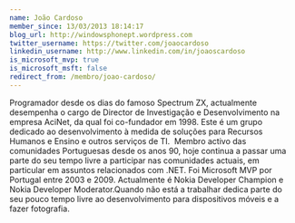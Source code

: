 ```yaml
---
name: João Cardoso
member_since: 13/03/2013 18:14:17
blog_url: http://windowsphonept.wordpress.com
twitter_username: https://twitter.com/joaocardoso
linkedin_username: http://www.linkedin.com/in/joaoscardoso
is_microsoft_mvp: true
is_microsoft_msft: false
redirect_from: /membro/joao-cardoso/
---
```

Programador desde os dias do famoso Spectrum ZX, actualmente desempenha o cargo de Director de Investigação e Desenvolvimento na empresa AciNet, da qual foi co-fundador em 1998. Este é um grupo dedicado ao desenvolvimento à medida de soluções para Recursos Humanos e Ensino e outros serviços de TI.&#160; Membro activo das comunidades Portuguesas desde os anos 90, hoje continua a passar uma parte do seu tempo livre a participar nas comunidades actuais, em particular em assuntos relacionados com .NET. Foi Microsoft MVP por Portugal entre 2003 e 2009. Actualmente é Nokia Developer Champion e Nokia Developer Moderator.Quando não está a trabalhar dedica parte do seu pouco tempo livre ao desenvolvimento para dispositivos móveis e a fazer fotografia.